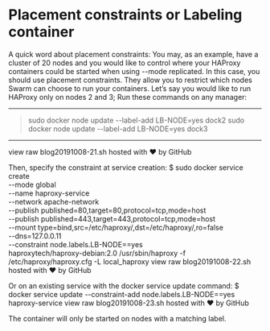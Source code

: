 # Placement constraints or Labeling container

A quick word about placement constraints: You may, as an example, have a cluster of 20 nodes and you would like to control where your HAProxy containers could be started when using --mode replicated. 
In this case, you should use placement constraints. They allow you to restrict which nodes Swarm can choose to run your containers. Let’s say you would like to run HAProxy only on nodes 2 and 3; 
Run these commands on any manager:

**********************
  
  >  sudo docker node update --label-add LB-NODE=yes dock2
    sudo docker node update --label-add LB-NODE=yes dock3
    
**********************
  

view raw
blog20191008-21.sh hosted with ❤ by GitHub

Then, specify the constraint at service creation:
$ sudo docker service create \
  --mode global \
  --name haproxy-service \
  --network apache-network \
  --publish published=80,target=80,protocol=tcp,mode=host \
  --publish published=443,target=443,protocol=tcp,mode=host \
  --mount type=bind,src=/etc/haproxy/,dst=/etc/haproxy/,ro=false \
  --dns=127.0.0.11 \
  --constraint node.labels.LB-NODE==yes \
  haproxytech/haproxy-debian:2.0 /usr/sbin/haproxy -f /etc/haproxy/haproxy.cfg -L local_haproxy
view raw
blog20191008-22.sh hosted with ❤ by GitHub

Or on an existing service with the docker service update command:
$ docker service update --constraint-add node.labels.LB-NODE==yes haproxy-service
view raw
blog20191008-23.sh hosted with ❤ by GitHub

The container will only be started on nodes with a matching label.
